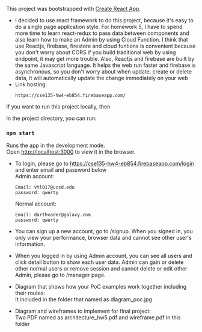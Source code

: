 This project was bootstrapped with [Create React App](https://github.com/facebook/create-react-app).

- I decided to use react framework to do this project, because it's easy to do
a single page application style. For homework 5, I have to spend more time to learn react-redux to pass data between components and also learn how to make an Admin by using Cloud Function. I think that use Reactjs, firebase, firestore and cloud funtions is convenient because you don't worry about CORS if you build traditional web by using endpoint, it may get more trouble. Also, Reactjs and firebase are built by the same Javascript language. It helps the web run faster and firebase is asynchronous, so you don't worry about when update, create or delete data, it will automatically update the change immediately on your web <br />
- Link hosting:
  ```
  https://cse135-hw4-eb854.firebaseapp.com/
  ```

If you want to run this project locally, then

In the project directory, you can run:

### `npm start`

Runs the app in the development mode.<br />
Open [http://localhost:3000](http://localhost:3000) to view it in the browser.

-   To login, please go to https://cse135-hw4-eb854.firebaseapp.com/login and enter email and password below<br />
    Admin account:
    ```
    Email: vtl017@ucsd.edu
    password: qwerty
    ```
    Normal account:
    ```
    Email: darthvader@galaxy.com
    password: qwerty
    ```
-   You can sign up a new account, go to /signup. When you signed in, you only view your performance, browser data
    and cannot see other user's information.
-   When you logged in by using Admin account, you can see all users and click detail button to show each user data.
    Admin can gain or delete other normal users or remove session and cannot delete or edit other Admin, please go to /manager page.

-   Diagram that shows how your PoC examples work together including their routes:<br />
    It included in the folder that named as diagram_poc.jpg<br />

-   Diagram and wireframes to implement for final project:<br />
    Two PDF named as architecture_hw5.pdf and wireframe.pdf in this folder<br />
